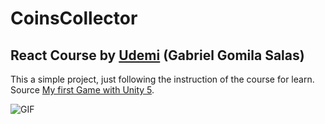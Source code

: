 CoinsCollector
===================

React Course by [Udemi](https://www.udemy.com/) (Gabriel Gomila Salas)
---------------------------------------------

This a simple project, just following the instruction of the course for learn.<br />
Source [My first Game with Unity 5](https://www.udemy.com/mi-primer-juego-con-unity-5/).<br />

![GIF](https://lh4.googleusercontent.com/1lSTM8EKt3cNwWCronSgknahkSJaokyCr1xc5M3G1fvQbaa1-VlCJFUCk-OtfCxkF0jFEJpFq4aTJg=w1478-h737-rw)
